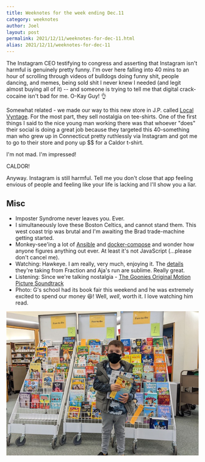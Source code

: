```yaml
---
title: Weeknotes for the week ending Dec.11
category: weeknotes
author: Joel
layout: post
permalink: 2021/12/11/weeknotes-for-dec-11.html
alias: 2021/12/11/weeknotes-for-dec-11
---
```


The Instagram CEO testifying to congress and asserting that Instagram isn't harmful is genuinely pretty funny. I'm over here falling into 40 mins to an hour of scrolling through videos of bulldogs doing funny shit, people dancing, and memes, being sold shit I never knew I needed (and legit almost buying all of it) -- and someone is trying to tell me that digital crack-cocaine isn't bad for me. O-Kay Guy! 👌

Somewhat related - we made our way to this new store in J.P. called [Local Vyntage]. For the most part, they sell nostalgia on tee-shirts. One of the first things I said to the nice young man working there was that whoever "does" their social is doing a great job because they targeted this 40-something man who grew up in Connecticut pretty ruthlessly via Instagram and got me to go to their store and pony up $$ for a Caldor t-shirt.

I'm not mad. I'm impressed!

CALDOR!

Anyway. Instagram is still harmful. Tell me you don't close that app feeling envious of people and feeling like your life is lacking and I'll show you a liar.

[Local Vyntage]: https://localvyntage.com/

Misc
----

* Imposter Syndrome never leaves you. Ever.
* I simultaneously love these Boston Celtics, and cannot stand them. This west coast trip was brutal and I'm awaiting the Brad trade-machine getting started.
* Monkey-see'ing a lot of [Ansible] and [docker-compose] and wonder how anyone figures anything out ever. At least it's not JavaScript (...please don't cancel me).
* Watching: Hawkeye. I am really, very much, enjoying it. The [details] they're taking from Fraction and Aja's run are sublime. Really great.
* Listening: Since we're talking nostalgia - [The Goonies Original Motion Picture Soundtrack]
* Photo: G's school had its book fair this weekend and he was extremely excited to spend our money 😆!  Well, _well_, worth it. I love watching him read.

![G with his haul](/images/photos/book_fair.jpg)

[Ansible]: https://www.ansible.com/
[docker-compose]: https://docs.docker.com/compose/
[details]: https://twitter.com/kateofbish/status/1375968004052238336
[The Goonies Original Motion Picture Soundtrack]: https://open.spotify.com/album/1Ak5MfNDurLnAvctHfxkbP?si=ieGQjOY9QyyfhsEPbUPlcw
